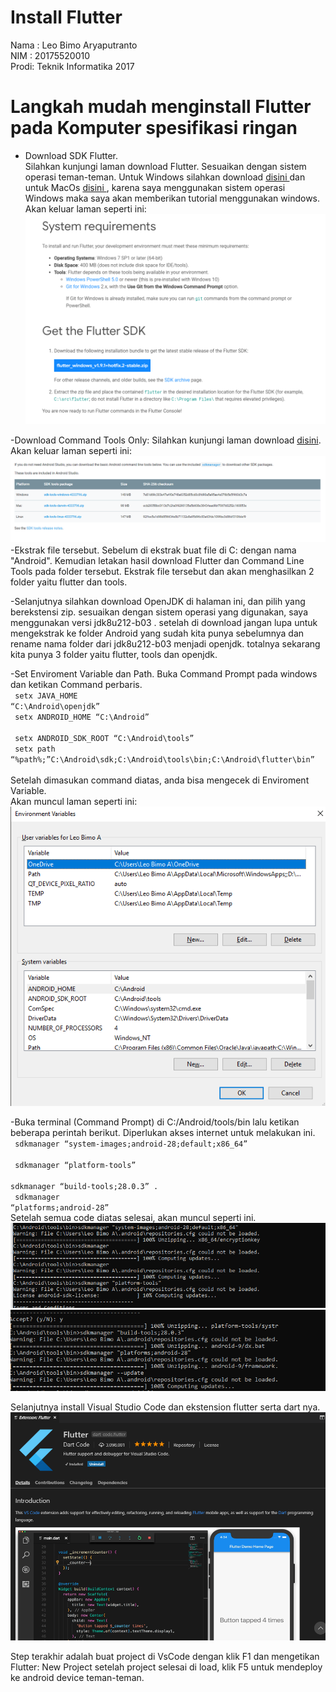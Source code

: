 # Install Flutter
Nama : Leo Bimo Aryaputranto <br>
NIM  : 20175520010 <br>
Prodi: Teknik Informatika 2017<br>

# Langkah mudah menginstall Flutter pada Komputer spesifikasi ringan
- Download SDK Flutter.<br>
  Silahkan kunjungi laman download Flutter. Sesuaikan dengan sistem operasi teman-teman. Untuk Windows silahkan download <a href="https://flutter.dev/docs/get-started/install/windows"> disini </a> dan untuk MacOs <a href="https://flutter.dev/docs/get-started/install/macos"> disini </a>, karena saya menggunakan sistem operasi Windows maka saya akan memberikan tutorial menggunakan windows.<br>
  Akan keluar laman seperti ini:<br>
  <img src = "image.png">
  
-Download Command Tools Only:
 Silahkan kunjungi laman download <a href=" https://developer.android.com/studio/#command-tools ">disini</a>.
 Akan keluar laman seperti ini:<br>
    <img src = "Capture2.PNG">
-Ekstrak file tersebut.
 Sebelum di ekstrak buat file di C: dengan nama "Android". Kemudian letakan hasil download Flutter dan Command Line Tools pada folder tersebut. Ekstrak file tersebut dan akan menghasilkan 2 folder yaitu flutter dan tools.
 
-Selanjutnya silahkan download OpenJDK di halaman ini, dan pilih yang berekstensi zip. sesuaikan dengan sistem operasi yang digunakan, saya menggunakan versi jdk8u212-b03 . setelah di download jangan lupa untuk mengekstrak ke folder Android yang sudah kita punya sebelumnya dan rename nama folder dari jdk8u212-b03 menjadi openjdk. totalnya sekarang kita punya 3 folder yaitu flutter, tools dan openjdk.

-Set Enviroment Variable dan Path.
 Buka Command Prompt pada windows dan ketikan Command perbaris.<br>
 <code> setx JAVA_HOME “C:\Android\openjdk” </code><br>
 <code> setx ANDROID_HOME “C:\Android” </code><br>
 <code> setx ANDROID_SDK_ROOT “C:\Android\tools” </code><br>
 <code> setx path “%path%;”C:\Android\sdk;C:\Android\tools\bin;C:\Android\flutter\bin” </code><br>
 Setelah dimasukan command diatas, anda bisa mengecek di Enviroment Variable.<br>
 Akan muncul laman seperti ini:<br>
 <img src = "Capture3.PNG">
 
-Buka terminal (Command Prompt) di C:/Android/tools/bin lalu ketikan beberapa perintah berikut. Diperlukan akses internet untuk melakukan ini. <br> 
 <code> sdkmanager “system-images;android-28;default;x86_64” </code> <br> 
 <code> sdkmanager “platform-tools” </code><br>
 <code> sdkmanager “build-tools;28.0.3” .</code><br>
 <code> sdkmanager “platforms;android-28” </code><br>
 Setelah semua code diatas selesai, akan muncul seperti ini.<br>
 <img src = "Capture4.PNG"> <br>
 <img src = "Capture5.PNG"> <br>
 
 Selanjutnya install Visual Studio Code dan ekstension flutter serta dart nya.<br>
 <img src = "Capture6.PNG"><br>

 Step terakhir adalah buat project di VsCode dengan klik F1 dan mengetikan Flutter: New Project setelah project selesai di load, klik F5   untuk mendeploy ke android device teman-teman.
                                                    

